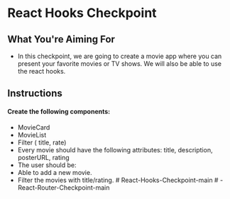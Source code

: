 # React Hooks Checkpoint

## What You're Aiming For

- In this checkpoint, we are going to create a movie app where you can present your favorite movies or TV shows. We will also be able to use the react hooks.

## Instructions

#### Create the following components:

- MovieCard
- MovieList
- Filter ( title, rate)
- Every movie should have the following attributes: title, description, posterURL, rating
- The user should be:
- Able to add a new movie.
- Filter the movies with title/rating.
#   R e a c t - H o o k s - C h e c k p o i n t - m a i n  
 #   - R e a c t - R o u t e r - C h e c k p o i n t - m a i n  
 